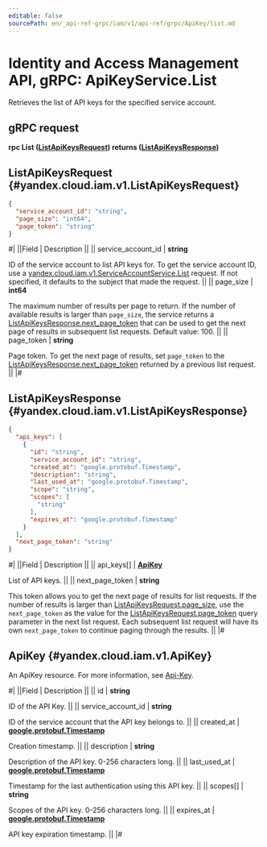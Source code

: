 ```yaml
---
editable: false
sourcePath: en/_api-ref-grpc/iam/v1/api-ref/grpc/ApiKey/list.md
---
```


# Identity and Access Management API, gRPC: ApiKeyService.List

Retrieves the list of API keys for the specified service account.

## gRPC request

**rpc List ([ListApiKeysRequest](#yandex.cloud.iam.v1.ListApiKeysRequest)) returns ([ListApiKeysResponse](#yandex.cloud.iam.v1.ListApiKeysResponse))**

## ListApiKeysRequest {#yandex.cloud.iam.v1.ListApiKeysRequest}

```json
{
  "service_account_id": "string",
  "page_size": "int64",
  "page_token": "string"
}
```

#|
||Field | Description ||
|| service_account_id | **string**

ID of the service account to list API keys for.
To get the service account ID, use a [yandex.cloud.iam.v1.ServiceAccountService.List](/docs/iam/api-ref/grpc/ServiceAccount/list#List) request.
If not specified, it defaults to the subject that made the request. ||
|| page_size | **int64**

The maximum number of results per page to return. If the number of available
results is larger than `page_size`,
the service returns a [ListApiKeysResponse.next_page_token](#yandex.cloud.iam.v1.ListApiKeysResponse)
that can be used to get the next page of results in subsequent list requests.
Default value: 100. ||
|| page_token | **string**

Page token. To get the next page of results, set `page_token`
to the [ListApiKeysResponse.next_page_token](#yandex.cloud.iam.v1.ListApiKeysResponse)
returned by a previous list request. ||
|#

## ListApiKeysResponse {#yandex.cloud.iam.v1.ListApiKeysResponse}

```json
{
  "api_keys": [
    {
      "id": "string",
      "service_account_id": "string",
      "created_at": "google.protobuf.Timestamp",
      "description": "string",
      "last_used_at": "google.protobuf.Timestamp",
      "scope": "string",
      "scopes": [
        "string"
      ],
      "expires_at": "google.protobuf.Timestamp"
    }
  ],
  "next_page_token": "string"
}
```

#|
||Field | Description ||
|| api_keys[] | **[ApiKey](#yandex.cloud.iam.v1.ApiKey)**

List of API keys. ||
|| next_page_token | **string**

This token allows you to get the next page of results for list requests. If the number of results
is larger than [ListApiKeysRequest.page_size](#yandex.cloud.iam.v1.ListApiKeysRequest), use
the `next_page_token` as the value
for the [ListApiKeysRequest.page_token](#yandex.cloud.iam.v1.ListApiKeysRequest) query parameter
in the next list request. Each subsequent list request will have its own
`next_page_token` to continue paging through the results. ||
|#

## ApiKey {#yandex.cloud.iam.v1.ApiKey}

An ApiKey resource. For more information, see [Api-Key](/docs/iam/concepts/authorization/api-key).

#|
||Field | Description ||
|| id | **string**

ID of the API Key. ||
|| service_account_id | **string**

ID of the service account that the API key belongs to. ||
|| created_at | **[google.protobuf.Timestamp](https://developers.google.com/protocol-buffers/docs/reference/google.protobuf#timestamp)**

Creation timestamp. ||
|| description | **string**

Description of the API key. 0-256 characters long. ||
|| last_used_at | **[google.protobuf.Timestamp](https://developers.google.com/protocol-buffers/docs/reference/google.protobuf#timestamp)**

Timestamp for the last authentication using this API key. ||
|| scopes[] | **string**

Scopes of the API key. 0-256 characters long. ||
|| expires_at | **[google.protobuf.Timestamp](https://developers.google.com/protocol-buffers/docs/reference/google.protobuf#timestamp)**

API key expiration timestamp. ||
|#